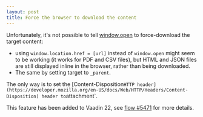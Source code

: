 ```yaml
---
layout: post
title: Force the browser to download the content
---
```


Unfortunately, it's not possible to tell [window.open](https://developer.mozilla.org/en-US/docs/Web/API/Window/open) to
force-download the target content:

* using `window.location.href = [url]` instead of `window.open` might seem to be working (it works for PDF and CSV files), but
  HTML and JSON files are still displayed inline in the browser, rather than being downloaded.
* The same by setting target to `_parent`.


The only way is to set the [Content-Disposition` HTTP header](https://developer.mozilla.org/en-US/docs/Web/HTTP/Headers/Content-Disposition) header
to `attachment`.

This feature has been added to Vaadin 22, see [flow #5471](https://github.com/vaadin/flow/issues/5471) for more details.

